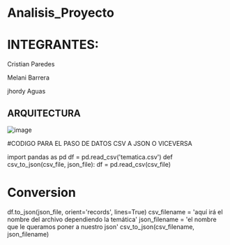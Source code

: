# Analisis_Proyecto


# INTEGRANTES:

Cristian Paredes

Melani Barrera

jhordy Aguas


## ARQUITECTURA 

![image](https://github.com/Cristiann-Paredes/Analisis_Proyecto/assets/117744113/7e7bb816-1d8f-4703-abea-9be3e5540735)

#CODIGO PARA EL PASO DE DATOS CSV A JSON O VICEVERSA

import pandas as pd
df = pd.read_csv('tematica.csv')
def csv_to_json(csv_file, json_file):
df = pd.read_csv(csv_file)

# Conversion
df.to_json(json_file, orient='records', lines=True)
csv_filename = 'aquí irá el nombre del archivo dependiendo la temática'
json_filename = 'el nombre que le queramos poner a nuestro json'
csv_to_json(csv_filename, json_filename)




